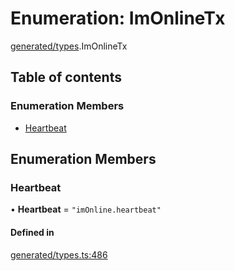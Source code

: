 # Enumeration: ImOnlineTx

[generated/types](../wiki/generated.types).ImOnlineTx

## Table of contents

### Enumeration Members

- [Heartbeat](../wiki/generated.types.ImOnlineTx#heartbeat)

## Enumeration Members

### Heartbeat

• **Heartbeat** = ``"imOnline.heartbeat"``

#### Defined in

[generated/types.ts:486](https://github.com/PolymeshAssociation/polymesh-sdk/blob/31fdce23/src/generated/types.ts#L486)
